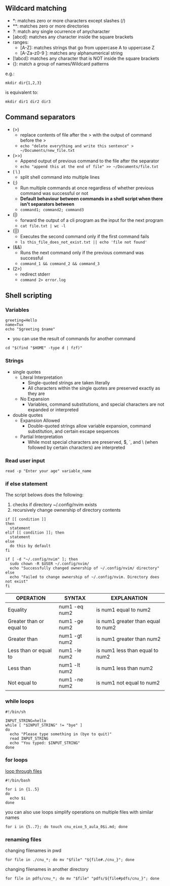 
## Wildcard matching

- *: matches zero or more characters except slashes (/)
- **: matches zero or more directories
- ?: match any single ocurrence of anycharacter
- [abcd]: matches any character inside the square brackets
- ranges:
  - [A-Z]: matches strings that go from uppercase A to uppercase Z
  - [A-Za-z0-9 ]: matches any alphanumerical string
- [!abcd]: matches any character that is NOT inside the square brackets
- {}: match a group of names/Wildcard patterns

e.g.:
```shell
mkdir dir{1,2,3}
```
is equivalent to:
```shell
mkdir dir1 dir2 dir3
```

## Command separators

- (>)
  - replace contents of file after the > with the output of command before the >
  - ```echo "delete everything and write this sentence" > ~/Documents/new_file.txt```
- (>>)
  - Append output of previous command to the file after the separator
  - ```echo "append this at the end of file" >> ~/Documents/file.txt```
- ( \ )
  - split shell command into multiple lines
- (;)
  - Run multiple commands at once regardless of whether previous command was successful or not
  - **Default behaviour between commands in a shell script when there isn't separators between**
  - ```command1; command2; command3```
- (|)
  - forward the output of a cli program as the input for the next program
  - `cat file.txt | wc -l`
- (||)
  - Executes the second command only if the first command fails
  - `ls this_file_does_not_exist.txt || echo 'file not found'`
- (&&)
  - Runs the next command only if the previous command was successful
  - ```command_1 && command_2 && command_3```
- (2>)
  - redirect stderr
  - ```command 2> error.log```

## Shell scripting

### Variables

```shell
greeting=Hello
name=Tux
echo "$greeting $name"
```

- you can use the result of commands for another command

```shell
cd "$(find "$HOME" -type d | fzf)"
```

### Strings

- single quotes
  - Literal Interpretation
    - Single-quoted strings are taken literally
    - All characters within the single quotes are preserved exactly as they are
  - No Expansion
    - Variables, command substitutions, and special characters are not expanded or interpreted
- double quotes
  - Expansion Allowed
    - Double-quoted strings allow variable expansion, command substitution, and certain escape sequences
  - Partial Interpretation
    - While most special characters are preserved, $, `, and \ (when followed by certain characters) are interpreted


### Read user input

```shell
read -p "Enter your age" variable_name
```


### if else statement

The script belows does the following:
1. checks if directory ~/.config/nvim exists
2. recursively change ownership of directory contents

```shell
if [[ condition ]]
then
  statement
elif [[ condition ]]; then
  statement
else
  do this by default
fi
```

```shell
if [ -d "~/.config/nvim" ]; then
  sudo chown -R $USER ~/.config/nvim/
  echo "Successfully changed ownership of ~/.config/nvim/ directory"
else
  echo "Failed to change ownership of ~/.config/nvim. Directory does not exist"
fi
```

| OPERATION | SYNTAX | EXPLANATION |
| --- | --- | --- |
| Equality | num1 -eq num2 | is num1 equal to num2 |
| Greater than or equal to | num1 -ge num2 | is num1 greater than equal to num2 |
| Greater than | num1 -gt num2 | is num1 greater than num2 |
| Less than or equal to | num1 -le num2 | is num1 less than equal to num2 |
| Less than | num1 -lt num2 | is num1 less than num2 |
| Not equal to | num1 -ne num2 | is num1 not equal to num2 |

### while loops

```shell
#!/bin/sh

INPUT_STRING=hello
while [ "$INPUT_STRING" != "bye" ]
do
  echo "Please type something in (bye to quit)"
  read INPUT_STRING
  echo "You typed: $INPUT_STRING"
done
```

### for loops

[loop through files](https://www.digitalocean.com/community/tutorials/workflow-loop-through-files-in-a-directory)

```shell
#!/bin/bash

for i in {1..5}
do
  echo $i
done
```

you can also use loops simplify operations on multiple files with similar names

```shell
for i in {5..7}; do touch cnu_eixo_5_aula_0$i.md; done
```

### renaming files

changing filenames in pwd
```shell
for file in ./cnu_*; do mv "$file" "${file#./cnu_}"; done
```

changing filenames in another directory
```shell
for file in pdfs/cnu_*; do mv "$file" "pdfs/${file#pdfs/cnu_}"; done
```
